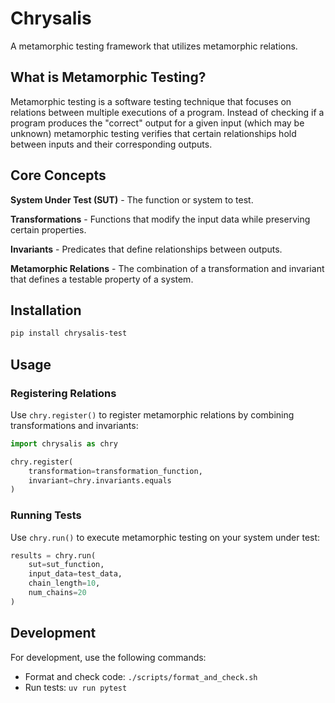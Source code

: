 # Chrysalis

A metamorphic testing framework that utilizes metamorphic relations.

## What is Metamorphic Testing?

Metamorphic testing is a software testing technique that focuses on relations between multiple executions of a program. Instead of checking if a program produces the "correct" output for a given input (which may be unknown) metamorphic testing verifies that certain relationships hold between inputs and their corresponding outputs.

## Core Concepts

**System Under Test (SUT)** - The function or system to test.

**Transformations** - Functions that modify the input data while preserving certain properties.

**Invariants** - Predicates that define relationships between outputs.

**Metamorphic Relations** - The combination of a transformation and invariant that defines a testable property of a system.

## Installation

```bash
pip install chrysalis-test
```

## Usage

### Registering Relations

Use `chry.register()` to register metamorphic relations by combining transformations and invariants:

```python
import chrysalis as chry

chry.register(
    transformation=transformation_function,
    invariant=chry.invariants.equals
)
```

### Running Tests

Use `chry.run()` to execute metamorphic testing on your system under test:

```python
results = chry.run(
    sut=sut_function,
    input_data=test_data,
    chain_length=10,
    num_chains=20
)
```

## Development

For development, use the following commands:

- Format and check code: `./scripts/format_and_check.sh`
- Run tests: `uv run pytest`
